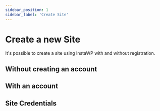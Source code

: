 ```yaml
---
sidebar_position: 1
sidebar_label: 'Create Site'
---
```


# Create a new Site

It's possible to create a site using InstaWP with and without registration. 

## Without creating an account


## With an account


## Site Credentials